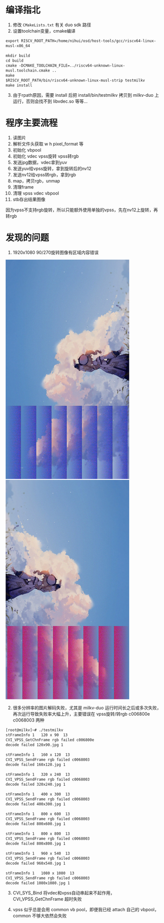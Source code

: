 
# 编译指北

1. 修改 `CMakeLists.txt` 有关 duo sdk 路径
2. 设置toolchain变量，cmake编译
```
export RISCV_ROOT_PATH=/home/nihui/osd/host-tools/gcc/riscv64-linux-musl-x86_64

mkdir build
cd build
cmake -DCMAKE_TOOLCHAIN_FILE=../riscv64-unknown-linux-musl.toolchain.cmake ..
make
$RISCV_ROOT_PATH/bin/riscv64-unknown-linux-musl-strip testmilkv
make install
```
3. 由于rpath原因，需要 install 后把 install/bin/testmilkv 拷贝到 milkv-duo 上运行，否则会找不到 libvdec.so 等等...


# 程序主要流程

1. 读图片
2. 解析文件头获取 w h pixel_format 等
3. 初始化 vbpool
4. 初始化 vdec vpss旋转 vpss转rgb
5. 发送jpg数据，vdec拿到yuv
6. 发送yuv给vpss旋转，拿到旋转后的nv12
7. 发送nv12给vpss转rgb，拿到rgb
8. map，拷贝rgb，unmap
9. 清理frame
10. 清理 vpss vdec vbpool
11. stb存出结果图像

因为vpss不支持rgb旋转，所以只能额外使用单独的vpss，先在nv12上旋转，再转rgb

# 发现的问题

1. 1920x1080 90/270旋转图像有区域内容错误

<img src="https://github.com/nihui/milkv-duo-test/blob/master/out/1920x1080.jpg.5.jpg?raw=true" width="400">
<img src="https://github.com/nihui/milkv-duo-test/blob/master/out/1920x1080.jpg.8.jpg?raw=true" width="400">

2. 很多分辨率的图片解码失败，尤其是 milkv-duo 运行时间长之后或多次失败，再次运行导致失败率大幅上升，主要错误在 vpss旋转/转rgb c006800e c0068003 两种

```
[root@milkv]~# ./testmilkv
stFrameInfo 1   120 x 90  13
CVI_VPSS_GetChnFrame rgb failed c006800e
decode failed 120x90.jpg 1

stFrameInfo 1   160 x 120  13
CVI_VPSS_SendFrame rgb failed c0068003
decode failed 160x120.jpg 1

stFrameInfo 1   320 x 240  13
CVI_VPSS_SendFrame rgb failed c0068003
decode failed 320x240.jpg 1

stFrameInfo 1   400 x 300  13
CVI_VPSS_SendFrame rgb failed c0068003
decode failed 400x300.jpg 1

stFrameInfo 1   800 x 600  13
CVI_VPSS_SendFrame rgb failed c0068003
decode failed 800x600.jpg 1

stFrameInfo 1   800 x 800  13
CVI_VPSS_SendFrame rgb failed c0068003
decode failed 800x800.jpg 1

stFrameInfo 1   960 x 540  13
CVI_VPSS_SendFrame rgb failed c0068003
decode failed 960x540.jpg 1

stFrameInfo 1   1080 x 1080  13
CVI_VPSS_SendFrame rgb failed c0068003
decode failed 1080x1080.jpg 1
```

3. CVI_SYS_Bind 将vdec和vpss自动串起来不起作用，CVI_VPSS_GetChnFrame 超时失败

4. vpss 似乎总是会用 common vb pool，即便我已经 attach 自己的 vbpool，common 不够大依然会失败
